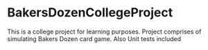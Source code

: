 # BakersDozenCollegeProject
This is a college project for learning purposes.
Project comprises of simulating Bakers Dozen card game.
Also Unit tests included
